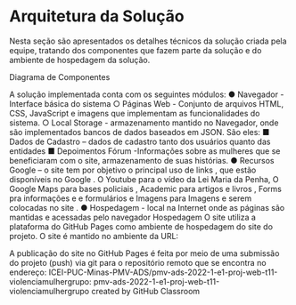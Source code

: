 # Arquitetura da Solução

Nesta seção são apresentados os detalhes técnicos da solução criada pela equipe, tratando dos componentes que fazem parte da solução e do ambiente de hospedagem da solução.


Diagrama de Componentes

A solução implementada conta com os seguintes módulos:
●	Navegador - Interface básica do sistema 
○	Páginas Web - Conjunto de arquivos HTML, CSS, JavaScript e imagens que implementam as funcionalidades do sistema.
○	Local Storage - armazenamento mantido no Navegador, onde são implementados bancos de dados baseados em JSON. São eles: 
■	Dados de Cadastro – dados de cadastro tanto dos usuários quanto das entidades 
■	Depoimentos Fórum -Informações sobre as mulheres que se beneficiaram com o site, armazenamento de suas histórias.
●	Recursos Google – o site tem por objetivo o principal uso de links , que estão disponíveis no Google . O Youtube para o vídeo da Lei Maria da Penha, O Google Maps para bases policiais , Academic para artigos e livros , Forms pra informações e e formulários e Imagens para Imagens e serem colocadas no site .
●	Hospedagem - local na Internet onde as páginas são mantidas e acessadas pelo navegador
Hospedagem
O site utiliza a plataforma do GitHub Pages como ambiente de hospedagem do site do projeto. O site é mantido no ambiente da URL: 



A publicação do site no GitHub Pages é feita por meio de uma submissão do projeto (push) via git para o repositório remoto que se encontra no endereço: 
ICEI-PUC-Minas-PMV-ADS/pmv-ads-2022-1-e1-proj-web-t11-violenciamulhergrupo: pmv-ads-2022-1-e1-proj-web-t11-violenciamulhergrupo created by GitHub Classroom
